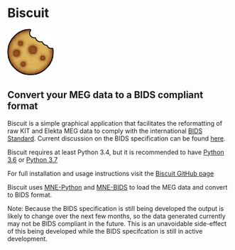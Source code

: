 # Biscuit

![biscuit](assets/bisc.png)

## Convert your MEG data to a BIDS compliant format
Biscuit is a simple graphical application that facilitates the reformatting of raw KIT and Elekta MEG data to comply with the international [BIDS Standard](http://bids.neuroimaging.io/).
Current discussion on the BIDS specification can be found [here](https://github.com/bids-standard/bids-specification).

Biscuit requires at least Python 3.4, but it is recommended to have [Python 3.6](https://www.python.org/downloads/release/python-367/) or [Python 3.7](https://www.python.org/downloads/release/python-371/)

For full installation and usage instructions visit the [Biscuit GitHub page](https://macquarie-meg-research.github.io/Biscuit/)

Biscuit uses [MNE-Python](https://github.com/mne-tools/mne-python) and [MNE-BIDS](https://github.com/mne-tools/mne-bids) to load the MEG data and convert to BIDS format.

Note:
Because the BIDS specification is still being developed the output is likely to change over the next few months, so the data generated currently may not be BIDS compliant in the future. This is an unavoidable side-effect of this being developed while the BIDS specifcation is still in active development.
